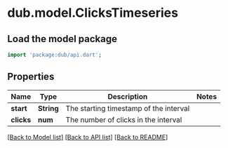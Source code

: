 # dub.model.ClicksTimeseries

## Load the model package
```dart
import 'package:dub/api.dart';
```

## Properties
Name | Type | Description | Notes
------------ | ------------- | ------------- | -------------
**start** | **String** | The starting timestamp of the interval | 
**clicks** | **num** | The number of clicks in the interval | 

[[Back to Model list]](../README.md#documentation-for-models) [[Back to API list]](../README.md#documentation-for-api-endpoints) [[Back to README]](../README.md)


